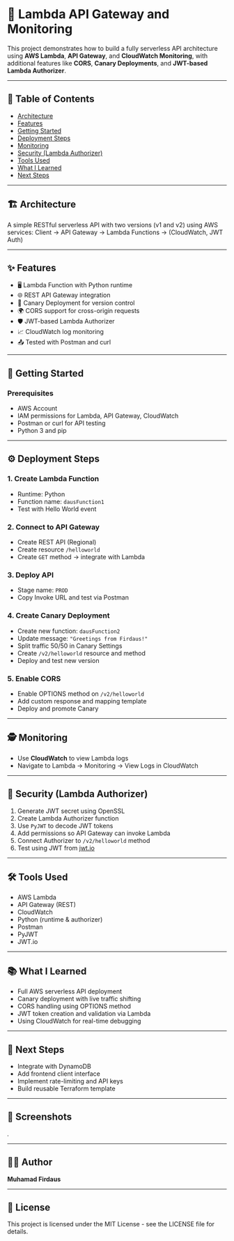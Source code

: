 # 🧩 Lambda API Gateway and Monitoring

This project demonstrates how to build a fully serverless API architecture using **AWS Lambda**, **API Gateway**, and **CloudWatch Monitoring**, with additional features like **CORS**, **Canary Deployments**, and **JWT-based Lambda Authorizer**.

---

## 📌 Table of Contents

- [Architecture](#architecture)
- [Features](#features)
- [Getting Started](#getting-started)
- [Deployment Steps](#deployment-steps)
- [Monitoring](#monitoring)
- [Security (Lambda Authorizer)](#security-lambda-authorizer)
- [Tools Used](#tools-used)
- [What I Learned](#what-i-learned)
- [Next Steps](#next-steps)

---

## 🏗️ Architecture

A simple RESTful serverless API with two versions (v1 and v2) using AWS services:
Client → API Gateway → Lambda Functions → (CloudWatch, JWT Auth)

---

## ✨ Features

- 🖥️ Lambda Function with Python runtime
- 🌐 REST API Gateway integration
- 🔁 Canary Deployment for version control
- 🌍 CORS support for cross-origin requests
- 🛡️ JWT-based Lambda Authorizer
- 📈 CloudWatch log monitoring
- 📤 Tested with Postman and curl

---

## 🚀 Getting Started

### Prerequisites

- AWS Account
- IAM permissions for Lambda, API Gateway, CloudWatch
- Postman or curl for API testing
- Python 3 and pip

---

## ⚙️ Deployment Steps

### 1. Create Lambda Function

- Runtime: Python
- Function name: `dausFunction1`
- Test with Hello World event

### 2. Connect to API Gateway

- Create REST API (Regional)
- Create resource `/helloworld`
- Create `GET` method → integrate with Lambda

### 3. Deploy API

- Stage name: `PROD`
- Copy Invoke URL and test via Postman

### 4. Create Canary Deployment

- Create new function: `dausFunction2`
- Update message: `"Greetings from Firdaus!"`
- Split traffic 50/50 in Canary Settings
- Create `/v2/helloworld` resource and method
- Deploy and test new version

### 5. Enable CORS

- Enable OPTIONS method on `/v2/helloworld`
- Add custom response and mapping template
- Deploy and promote Canary

---

## 🕵️ Monitoring

- Use **CloudWatch** to view Lambda logs
- Navigate to Lambda → Monitoring → View Logs in CloudWatch

---

## 🔐 Security (Lambda Authorizer)

1. Generate JWT secret using OpenSSL
2. Create Lambda Authorizer function
3. Use `PyJWT` to decode JWT tokens
4. Add permissions so API Gateway can invoke Lambda
5. Connect Authorizer to `/v2/helloworld` method
6. Test using JWT from [jwt.io](https://jwt.io)

---

## 🛠️ Tools Used

- AWS Lambda
- API Gateway (REST)
- CloudWatch
- Python (runtime & authorizer)
- Postman
- PyJWT
- JWT.io

---

## 📚 What I Learned

- Full AWS serverless API deployment
- Canary deployment with live traffic shifting
- CORS handling using OPTIONS method
- JWT token creation and validation via Lambda
- Using CloudWatch for real-time debugging

---

## 🔮 Next Steps

- Integrate with DynamoDB
- Add frontend client interface
- Implement rate-limiting and API keys
- Build reusable Terraform template

---

## 📸 Screenshots

_._

---

## 👨‍💻 Author

**Muhamad Firdaus**

---

## 📄 License

This project is licensed under the MIT License - see the LICENSE file for details.
